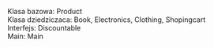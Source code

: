 Klasa bazowa: Product <br>
Klasa dziedziczaca: Book, Electronics, Clothing, Shopingcart <br>
Interfejs: Discountable <br>
Main: Main